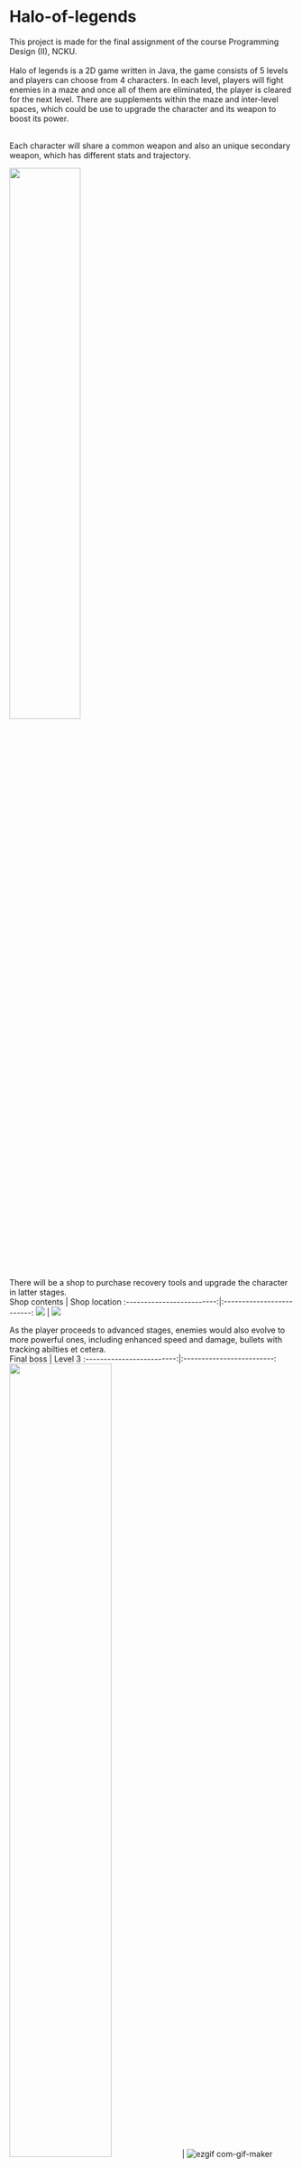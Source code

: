 # Halo-of-legends

This project is made for the final assignment of the course Programming Design (II), NCKU. <br><br>
Halo of legends is a 2D game written in Java, the game consists of 5 levels and players can choose from 4 characters. In each level, players will fight enemies in a maze and once all of them are eliminated, the player is cleared for the next level. There are supplements within the maze and inter-level spaces, which could be use to upgrade the character and its weapon to boost its power.<br><br>

Each character will share a common weapon and also an unique secondary weapon, which has different stats and trajectory.<br>

<img src="https://user-images.githubusercontent.com/71583394/192825250-c4e9e1dc-e319-41cb-b67a-6051c1e04ac7.jpg" width=50% height=50%>

There will be a shop to purchase recovery tools and upgrade the character in latter stages.<br>
      Shop contents        |  Shop location
:-------------------------:|:-------------------------:
<img src="https://user-images.githubusercontent.com/71583394/192958137-7c3c3448-45b4-4bf9-bec2-b372a0cd5531.png"> | <img src="https://user-images.githubusercontent.com/71583394/192958145-9e7f9939-0db0-4435-9357-2db8d7b363b4.png">


As the player proceeds to advanced stages, enemies would also evolve to more powerful ones, including enhanced speed and damage, bullets with tracking abilties et cetera.<br>
      Final boss           |  Level 3
:-------------------------:|:-------------------------:
<img src="https://user-images.githubusercontent.com/71583394/192957296-d1a293a9-ecdc-4cf4-b6dd-52b2658b6fdc.gif" width=60% height=60%> | ![ezgif com-gif-maker](https://user-images.githubusercontent.com/71583394/192956813-2ec4cb7a-44a1-4126-ae02-a35be5741ad3.gif)



